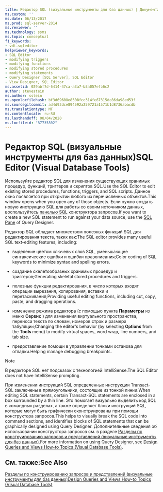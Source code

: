 ```yaml
---
title: Редактор SQL (визуальные инструменты для баз данных) | Документация Майкрософт
ms.custom: ''
ms.date: 06/13/2017
ms.prod: sql-server-2014
ms.reviewer: ''
ms.technology: ssms
ms.topic: conceptual
f1_keywords:
- vdt.sqleditor
helpviewer_keywords:
- SQL Editor
- modifying triggers
- modifying functions
- modifying stored procedures
- modifying statements
- Query Designer [SQL Server], SQL Editor
- View Designer, SQL Editor
ms.assetid: 029abf7d-6414-47ca-a3a7-b3a057efb6c2
author: stevestein
ms.author: sstein
ms.openlocfilehash: bf3d69608e8508fcc314fe67315de86da98ed53f
ms.sourcegitcommit: ad4d92dce894592a259721a1571b1d8736abacdb
ms.translationtype: MT
ms.contentlocale: ru-RU
ms.lasthandoff: 08/04/2020
ms.locfileid: "87735802"
---
```

# <a name="sql-editor-visual-database-tools"></a><span data-ttu-id="048f6-102">Редактор SQL (визуальные инструменты для баз данных)</span><span class="sxs-lookup"><span data-stu-id="048f6-102">SQL Editor (Visual Database Tools)</span></span>
  <span data-ttu-id="048f6-103">Используйте редактор SQL для изменения существующих хранимых процедур, функций, триггеров и скриптов SQL.</span><span class="sxs-lookup"><span data-stu-id="048f6-103">Use the SQL Editor to edit existing stored procedures, functions, triggers, and SQL scripts.</span></span> <span data-ttu-id="048f6-104">Данное окно появляется при открытии любого из перечисленных объектов.</span><span class="sxs-lookup"><span data-stu-id="048f6-104">This window opens when you open any of those objects.</span></span> <span data-ttu-id="048f6-105">Если нужно создать новую инструкцию SQL для работы со своим источником данных, воспользуйтесь [панелью SQL](visual-database-tools.md) конструктора запросов.</span><span class="sxs-lookup"><span data-stu-id="048f6-105">If you want to create a new SQL statement to run against your data source, use the [SQL Pane](visual-database-tools.md) of Query Designer.</span></span>  
  
 <span data-ttu-id="048f6-106">Редактор SQL обладает множеством полезных функций SQL для редактирования текста, таких как:</span><span class="sxs-lookup"><span data-stu-id="048f6-106">The SQL editor provides many useful SQL text-editing features, including:</span></span>  
  
-   <span data-ttu-id="048f6-107">выделение цветом ключевых слов SQL, уменьшающее синтаксические ошибки и ошибки правописания;</span><span class="sxs-lookup"><span data-stu-id="048f6-107">Color coding of SQL keywords to minimize syntax and spelling errors.</span></span>  
  
-   <span data-ttu-id="048f6-108">создание скелетообразных хранимых процедур и триггеров;</span><span class="sxs-lookup"><span data-stu-id="048f6-108">Generating skeletal stored procedures and triggers.</span></span>  
  
-   <span data-ttu-id="048f6-109">полезные функции редактирования, в число которых входят операции вырезания, копирования, вставки и перетаскивания;</span><span class="sxs-lookup"><span data-stu-id="048f6-109">Providing useful editing functions, including cut, copy, paste, and dragging operations.</span></span>  
  
-   <span data-ttu-id="048f6-110">изменение режима редактора (с помощью пункта **Параметры** из меню **Сервис** ) для изменения виртуального пространства, переноса текста по словам, номеров строк и размера табуляции;</span><span class="sxs-lookup"><span data-stu-id="048f6-110">Changing the editor's behavior (by selecting **Options** from the **Tools** menu) to modify virtual spaces, word wrap, line numbers, and tab size.</span></span>  
  
-   <span data-ttu-id="048f6-111">предоставление помощи в управлении точками останова для отладки.</span><span class="sxs-lookup"><span data-stu-id="048f6-111">Helping manage debugging breakpoints.</span></span>  
  
> [!NOTE]  
>  <span data-ttu-id="048f6-112">В редакторе SQL нет подсказок с технологией IntelliSense.</span><span class="sxs-lookup"><span data-stu-id="048f6-112">The SQL Editor does not have IntelliSense prompting.</span></span>  
  
 <span data-ttu-id="048f6-113">При изменении инструкций SQL определенные инструкции Transact-SQL заключены в прямоугольники, состоящие из тонкой линии.</span><span class="sxs-lookup"><span data-stu-id="048f6-113">When editing SQL statements, certain Transact-SQL statements are enclosed in a box surrounded by a thin line.</span></span> <span data-ttu-id="048f6-114">Это помогает визуально выделить код SQL в командных разделах, а также определяет блоки инструкций SQL, которые могут быть графически сконструированы при помощи конструктора запросов.</span><span class="sxs-lookup"><span data-stu-id="048f6-114">This helps to visually break the SQL code into command sections, and identifies blocks of SQL statements that can be graphically designed using Query Designer.</span></span> <span data-ttu-id="048f6-115">Дополнительные сведения об использовании конструктора запросов см. в разделе [Разделы по конструированию запросов и представлений (визуальные инструменты для баз данных)](design-queries-and-views-how-to-topics-visual-database-tools.md).</span><span class="sxs-lookup"><span data-stu-id="048f6-115">For more information on using Query Designer, see [Design Queries and Views How-to Topics &#40;Visual Database Tools&#41;](design-queries-and-views-how-to-topics-visual-database-tools.md).</span></span>  
  
## <a name="see-also"></a><span data-ttu-id="048f6-116">См. также:</span><span class="sxs-lookup"><span data-stu-id="048f6-116">See Also</span></span>  
 [<span data-ttu-id="048f6-117">Разделы по конструированию запросов и представлений (визуальные инструменты для баз данных)</span><span class="sxs-lookup"><span data-stu-id="048f6-117">Design Queries and Views How-to Topics &#40;Visual Database Tools&#41;</span></span>](design-queries-and-views-how-to-topics-visual-database-tools.md)  
  
  
